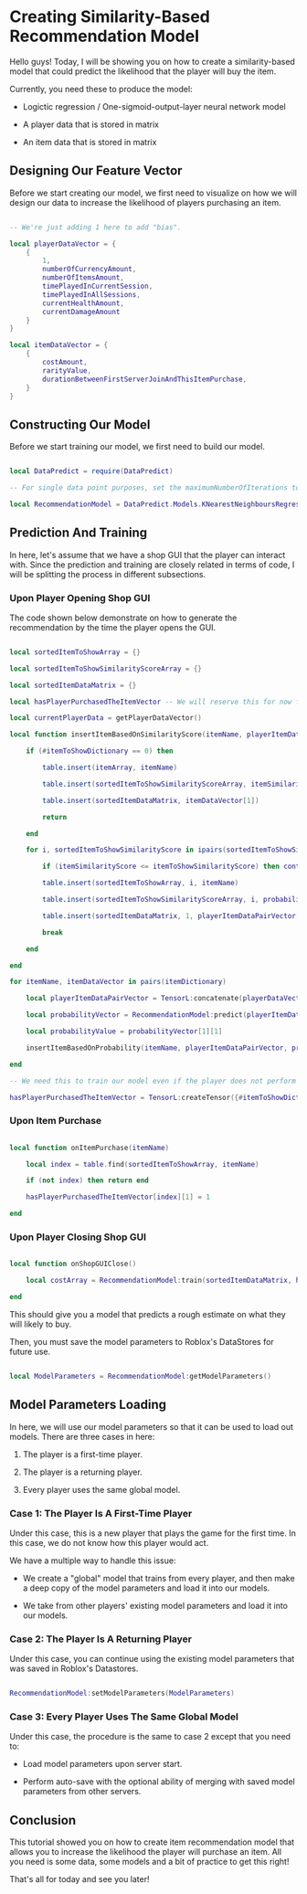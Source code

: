 # Creating Similarity-Based Recommendation Model

Hello guys! Today, I will be showing you on how to create a similarity-based model that could predict the likelihood that the player will buy the item.

Currently, you need these to produce the model:

* Logictic regression / One-sigmoid-output-layer neural network model

* A player data that is stored in matrix

* An item data that is stored in matrix

## Designing Our Feature Vector

Before we start creating our model, we first need to visualize on how we will design our data to increase the likelihood of players purchasing an item.

```lua

-- We're just adding 1 here to add "bias".

local playerDataVector = {
    {
        1,
        numberOfCurrencyAmount,
        numberOfItemsAmount,
        timePlayedInCurrentSession,
        timePlayedInAllSessions,
        currentHealthAmount,
        currentDamageAmount
    }
}

local itemDataVector = {
    {
        costAmount,
        rarityValue,
        durationBetweenFirstServerJoinAndThisItemPurchase,
    }
}

```

## Constructing Our Model

Before we start training our model, we first need to build our model.

```lua

local DataPredict = require(DataPredict)

-- For single data point purposes, set the maximumNumberOfIterations to 1 to avoid overfitting. Additionally, the more number of maximumNumberOfIterations you have, the lower the learningRate it should be to avoid "inf" and "nan" issues.

local RecommendationModel = DataPredict.Models.KNearestNeighboursRegressor.new({useWeightedDistance = true})

```

## Prediction And Training

In here, let's assume that we have a shop GUI that the player can interact with. Since the prediction and training are closely related in terms of code, I will be splitting the process in different subsections.

### Upon Player Opening Shop GUI

The code shown below demonstrate on how to generate the recommendation by the time the player opens the GUI.

```lua

local sortedItemToShowArray = {}

local sortedItemToShowSimilarityScoreArray = {}

local sortedItemDataMatrix = {}

local hasPlayerPurchasedTheItemVector -- We will reserve this for now for readability.

local currentPlayerData = getPlayerDataVector()

local function insertItemBasedOnSimilarityScore(itemName, playerItemDataPairVector, itemSimilarityScore)

    if (#itemToShowDictionary == 0) then

        table.insert(itemArray, itemName)

        table.insert(sortedItemToShowSimilarityScoreArray, itemSimilarityScore)

        table.insert(sortedItemDataMatrix, itemDataVector[1])

        return

    end

    for i, sortedItemToShowSimilarityScore in ipairs(sortedItemToShowSimilarityScoreArray)

        if (itemSimilarityScore <= itemToShowSimilarityScore) then continue end

        table.insert(sortedItemToShowArray, i, itemName)

        table.insert(sortedItemToShowSimilarityScoreArray, i, probability)

        table.insert(sortedItemDataMatrix, 1, playerItemDataPairVector[1])

        break

    end

end

for itemName, itemDataVector in pairs(itemDictionary)

    local playerItemDataPairVector = TensorL:concatenate(playerDataVector, itemDataVector, 2)

    local probabilityVector = RecommendationModel:predict(playerItemDataPairVector, true)

    local probabilityValue = probabilityVector[1][1]

    insertItemBasedOnProbability(itemName, playerItemDataPairVector, probability)

end

-- We need this to train our model even if the player does not perform the purchase. Every data counts!

hasPlayerPurchasedTheItemVector = TensorL:createTensor({#itemToShowDictionary, 1}) 

```

### Upon Item Purchase

```lua

local function onItemPurchase(itemName)

    local index = table.find(sortedItemToShowArray, itemName)

    if (not index) then return end

    hasPlayerPurchasedTheItemVector[index][1] = 1

end

```

### Upon Player Closing Shop GUI

```lua

local function onShopGUIClose()

    local costArray = RecommendationModel:train(sortedItemDataMatrix, hasPlayerPurchasedTheItemVector)

end

```

This should give you a model that predicts a rough estimate on what they will likely to buy.

Then, you must save the model parameters to Roblox's DataStores for future use.

```lua

local ModelParameters = RecommendationModel:getModelParameters()

```

## Model Parameters Loading 

In here, we will use our model parameters so that it can be used to load out models. There are three cases in here:

1. The player is a first-time player.

2. The player is a returning player.

3. Every player uses the same global model.

### Case 1: The Player Is A First-Time Player

Under this case, this is a new player that plays the game for the first time. In this case, we do not know how this player would act.

We have a multiple way to handle this issue:

* We create a "global" model that trains from every player, and then make a deep copy of the model parameters and load it into our models.

* We take from other players' existing model parameters and load it into our models.

### Case 2: The Player Is A Returning Player

Under this case, you can continue using the existing model parameters that was saved in Roblox's Datastores.

```lua

RecommendationModel:setModelParameters(ModelParameters)

```

### Case 3: Every Player Uses The Same Global Model

Under this case, the procedure is the same to case 2 except that you need to:

* Load model parameters upon server start.

* Perform auto-save with the optional ability of merging with saved model parameters from other servers.

## Conclusion

This tutorial showed you on how to create item recommendation model that allows you to increase the likelihood the player will purchase an item. All you need is some data, some models and a bit of practice to get this right!

That's all for today and see you later!
